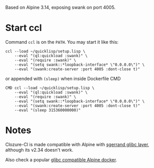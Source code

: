 Based on Alpine 3.14, exposing swank on port 4005.


Start ccl
==========

Command `ccl` is on the `PATH`. You may start it like this:

	ccl --load ~/quicklisp/setup.lisp \
	    --eval "(ql:quickload :swank)" \
	    --eval "(require :swank)" \
	    --eval "(setq swank::*loopback-interface* \"0.0.0.0\")" \
	    --eval "(swank:create-server :port 4005 :dont-close t)"

or appended with `(sleep)` when inside Dockerfile CMD

	CMD ccl --load ~/quicklisp/setup.lisp \
	    --eval "(ql:quickload :swank)" \
	    --eval "(require :swank)" \
	    --eval "(setq swank::*loopback-interface* \"0.0.0.0\")" \
	    --eval "(swank:create-server :port 4005 :dont-close t)"
	    --eval "(sleep 315360000000)"

Notes
======

Clozure-Cl is made compatible with Alpine with [sgerrand glibc layer][1],
although its v2.34 doesn't work.

Also check a popular [glibc compatible Alpine docker][2].

[1]: https://github.com/sgerrand/alpine-pkg-glibc
[2]: https://hub.docker.com/r/frolvlad/alpine-glibc/
